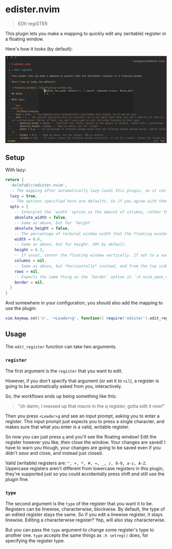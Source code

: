 # edister.nvim

> EDIt regiSTER

This plugin lets you make a mapping to quickly edit any (writable) register in a floating window.

Here's how it looks (by default):

![floating window](./img/floating-window.png)

## Setup

With lazy:

```lua
return {
  'Axlefublr/edister.nvim',
  -- The mapping after automatically lazy-loads this plugin, so it can be lazy.
  lazy = true,
  -- The options specified here are defaults. So if you agree with them, you don't need to set them in your configuration. Matter of fact, you don't even need to call the setup function in that case.
  opts = {
    -- Interpret the `width` option as the amount of columns, rather than a percentage.
    absolute_width = false,
    -- Same as above, but for `height`
    absolute_height = false,
    -- The percentage of terminal window width that the floating window should occupy. 60% by default.
    width = 0.6,
    -- Same as above, but for height. 30% by default.
    height = 0.3,
    -- If unset, center the floating window vertically. If set to a number, offset the window that many columns from the left side of your neovim window.
    columns = nil,
    -- Same as above, but *horizontally* instead, and from the top side of your neovim window. If you don't set `rows` and `columns`, the floating window is fully centered.
    rows = nil,
    -- Expects the same thing as the `border` option in `:h nvim_open_win()`. No borders by default.
    border = nil,
  }
}
```

And somewhere in your configuration, you should also add the mapping to use the plugin:

```lua
vim.keymap.set('n', '<Leader>g', function() require('edister').edit_register() end)
```

## Usage

The `edit_register` function can take two arguments.

### `register`

The first argument is the `register` that you want to edit.

However, if you don't specify that argument (or set it to `nil`), a register is going to be automatically asked from you, interactively.

So, the workflows ends up being something like this:

> "oh damn, I messed up that macro in the q register, gotta edit it now!"

Then you press `<Leader>g` and see an input prompt, asking you to enter a register. This input prompt just expects you to press a single character, and makes sure that what you enter is a valid, writable register.

So now you can just press `q` and you'll see the floating window! Edit the register however you like, then close the window. Your changes are saved! I have to warn you though, your changes are going to be saved even if you didn't _save_ and close, and instead just closed.

Valid (writable) registers are: `", +, *, #, =, _, /, 0-9, a-z, A-Z`. Uppercase registers aren't different from lowercase registers in this plugin, they're supported just so you could accidentally press shift and still use the plugin fine.

### `type`

The second argument is the `type` of the register that you want it to be. Registers can be linewise, characterwise, blockwise. By default, the type of an edited register stays the same. So if you edit a linewise register, it stays linewise. Editing a characterwise register? Yep, will also stay characterwise.

But you can pass the `type` argument to change some register's type to another one. `type` accepts the same things as `:h setreg()` does, for specifying the register type.
